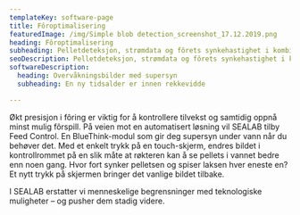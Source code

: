 ```yaml
---
templateKey: software-page
title: Fôroptimalisering
featuredImage: /img/Simple blob detection_screenshot_17.12.2019.png
heading: Fôroptimalisering
subheading: Pelletdeteksjon, strømdata og fôrets synkehastighet i kombinasjon med historisk informasjon gir deg nødvendig beslutningsgrunnlag for optimalisert fôring. 
seoDescription: Pelletdeteksjon, strømdata og fôrets synkehastighet i kombinasjon med historisk informasjon gir deg nødvendig beslutningsgrunnlag for optimalisert fôring. 
softwareDescription: 
  heading: Overvåkningsbilder med supersyn
  subheading: En ny tidsalder er innen rekkevidde

---
```

Økt presisjon i fôring er viktig for å kontrollere tilvekst og samtidig oppnå minst mulig fôrspill. På veien mot en automatisert løsning vil SEALAB tilby Feed Control. En BlueThink-modul som gir deg supersyn under vann når du behøver det. Med et enkelt trykk på en touch-skjerm, endres bildet i kontrollrommet på en slik måte at røkteren kan å se pellets i vannet bedre enn noen gang. Hvor fort synker pelletsen og spiser laksen hver eneste en? Et nytt trykk på skjermen bringer det vanlige bildet tilbake.

I SEALAB erstatter vi menneskelige begrensninger med teknologiske muligheter
– og pusher dem stadig videre.